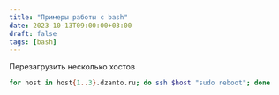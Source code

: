 ```yaml
---
title: "Примеры работы с bash"
date: 2023-10-13T09:00:00+03:00
draft: false
tags: [bash]
---
```

Перезагрузить несколько хостов
```sh
for host in host{1..3}.dzanto.ru; do ssh $host "sudo reboot"; done
```
